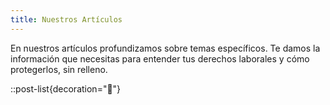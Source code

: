 ```yaml
---
title: Nuestros Artículos
---
```

En nuestros artículos profundizamos sobre temas específicos. Te damos la información que necesitas para entender tus derechos laborales y cómo protegerlos, sin relleno.

::post-list{decoration="📘"}
